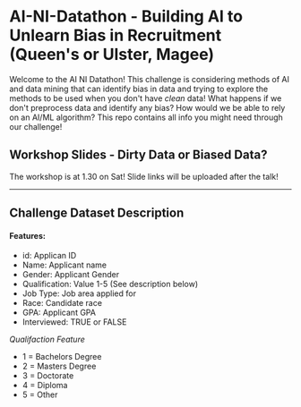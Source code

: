 # AI-NI-Datathon - Building AI to Unlearn Bias in Recruitment (Queen's or Ulster, Magee)
Welcome to the AI NI Datathon! This challenge is considering methods of AI and data mining that can identify bias in data and trying to explore the methods to be used when you don't have _clean_ data! What happens if we don't preprocess data and identify any bias? How would we be able to rely on an AI/ML algorithm? This repo contains all info you might need through our challenge!

## Workshop Slides - Dirty Data or Biased Data?

The workshop is at 1.30 on Sat! Slide links will be uploaded after the talk!

----------------------------------------------------------------

## Challenge Dataset Description

#### Features: 

- id: Applican ID
- Name: Applicant name
- Gender: Applicant Gender
- Qualification: Value 1-5 (See description below)
- Job Type: Job area applied for
- Race: Candidate race
- GPA: Applicant GPA
- Interviewed: TRUE or FALSE

_Qualifaction Feature_
- 1 = Bachelors Degree
- 2 = Masters Degree
- 3 = Doctorate
- 4 = Diploma
- 5 = Other

